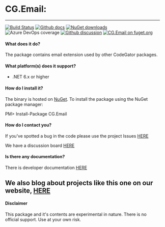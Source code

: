# CG.Email: 
---
[![Build Status](https://dev.azure.com/codegator/CG.Email/_apis/build/status/CodeGator.CG.Email?branchName=master)](https://dev.azure.com/codegator/CG.Email/_build/latest?definitionId=24&branchName=master)
[![Github docs](https://img.shields.io/static/v1?label=Documentation&message=online&color=blue)](https://codegator.github.io/CG.Email/index.html)
[![NuGet downloads](https://img.shields.io/nuget/dt/CG.Email.svg?style=flat)](https://nuget.org/packages/CG.Email)
![Azure DevOps coverage](https://img.shields.io/azure-devops/coverage/codegator/CG.Email/24)
[![Github discussion](https://img.shields.io/badge/Discussion-online-blue)](https://github.com/CodeGator/CG.Email/discussions)
[![CG.Email on fuget.org](https://www.fuget.org/packages/CG.Email/badge.svg)](https://www.fuget.org/packages/CG.Email)

#### What does it do?
The package contains email extension used by other CodeGator packages.

#### What platform(s) does it support?
* .NET 6.x or higher

#### How do I install it?
The binary is hosted on [NuGet](https://www.nuget.org/packages/CG.Email/). To install the package using the NuGet package manager:

PM> Install-Package CG.Email

#### How do I contact you?
If you've spotted a bug in the code please use the project Issues [HERE](https://github.com/CodeGator/CG.Email/issues)

We have a discussion board [HERE](https://github.com/CodeGator/CG.Email/discussions)

#### Is there any documentation?
There is developer documentation [HERE](https://codegator.github.io/CG.Email/)

We also blog about projects like this one on our website, [HERE](http://www.codegator.com)
---
#### Disclaimer
This package and it's contents are experimental in nature. There is no official support. Use at your own risk.
